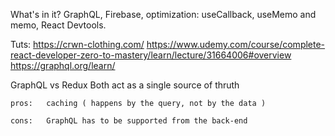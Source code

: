 What's in it?
    GraphQL, Firebase, optimization: useCallback, useMemo and memo, React Devtools.

Tuts:
    https://crwn-clothing.com/
    https://www.udemy.com/course/complete-react-developer-zero-to-mastery/learn/lecture/31664006#overview
    https://graphql.org/learn/

GraphQL vs Redux
    Both act as a single source of thruth

    pros:   caching ( happens by the query, not by the data )
    
    cons:   GraphQL has to be supported from the back-end

